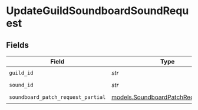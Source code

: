 # UpdateGuildSoundboardSoundRequest


## Fields

| Field                                                                              | Type                                                                               | Required                                                                           | Description                                                                        |
| ---------------------------------------------------------------------------------- | ---------------------------------------------------------------------------------- | ---------------------------------------------------------------------------------- | ---------------------------------------------------------------------------------- |
| `guild_id`                                                                         | *str*                                                                              | :heavy_check_mark:                                                                 | N/A                                                                                |
| `sound_id`                                                                         | *str*                                                                              | :heavy_check_mark:                                                                 | N/A                                                                                |
| `soundboard_patch_request_partial`                                                 | [models.SoundboardPatchRequestPartial](../models/soundboardpatchrequestpartial.md) | :heavy_check_mark:                                                                 | N/A                                                                                |